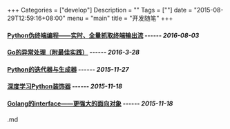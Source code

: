 +++
Categories = ["develop"]
Description = ""
Tags = [""]
date = "2015-08-29T12:59:16+08:00"
menu = "main"
title = "开发随笔"
+++

#### **[Python伪终端编程——实时、全量抓取终端输出流](/post/develop/python伪终端编程实时全量抓取终端输出流)**   ------ *2016-08-03*
#### **[Go的异常处理（附最佳实践）](/post/develop/go的异常处理附最佳实践)**   ------ *2016-3-28*
#### **[Python的迭代器与生成器](/post/develop/python的迭代器与生成器)**   ------ *2015-11-27*
#### **[深度学习Python装饰器](/post/develop/深度学习python装饰器)**   ------ *2015-11-18*
#### **[Golang的interface——更强大的面向对象](/post/develop/golang的interface更强大的面向对象)**   ------ *2015-11-18*
.md
